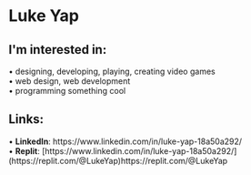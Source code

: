 

<!--
**LukeYap/LukeYap** is a ✨ _special_ ✨ repository because its `README.md` (this file) appears on your GitHub profile.

Here are some ideas to get you started:

- 🔭 I’m currently working on ...
- 🌱 I’m currently learning ...
- 👯 I’m looking to collaborate on ...
- 🤔 I’m looking for help with ...
- 💬 Ask me about ...
- 📫 How to reach me: ...
- 😄 Pronouns: ...
- ⚡ Fun fact: ...
-->

<h1>Luke Yap</h1>
<h2>I'm interested in:</h2>
• designing, developing, playing, creating video games<br>
• web design, web development<br>
• programming something cool<br>
<h2>Links:</h2>
• <b>LinkedIn</b>: https://www.linkedin.com/in/luke-yap-18a50a292/<br>
• <b>Replit</b>: [https://www.linkedin.com/in/luke-yap-18a50a292/](https://replit.com/@LukeYap)https://replit.com/@LukeYap
